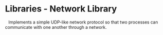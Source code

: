 # Libraries - Network Library
&ensp; Implements a simple UDP-like network protocol so that two processes can communicate with one another through a network.